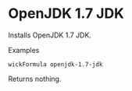OpenJDK 1.7 JDK
===============

Installs OpenJDK 1.7 JDK.

Examples

    wickFormula openjdk-1.7-jdk

Returns nothing.



